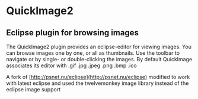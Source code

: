 # QuickImage2
## Eclipse plugin for browsing images

The QuickImage2 plugin provides an eclipse-editor for viewing images. You can browse images one by one, or all as thumbnails.
Use the toolbar to navigate or by single- or double-clicking the images. By default QuickImage associates its editor with .gif .jpg .jpeg .png .bmp .ico

A fork of [http://psnet.nu/eclipse](http://psnet.nu/eclipse)
modified to work with latest eclipse and used the twelvemonkey image library instead of the eclipse image support

